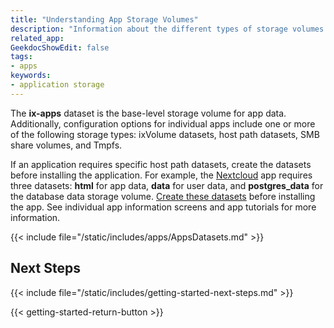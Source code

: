 ```yaml
---
title: "Understanding App Storage Volumes"
description: "Information about the different types of storage volumes used for TrueNAS Apps: the ix-apps dataset, ixVolume datasets, host path datasets, SMB share volumes, and Tmpfs. "
related_app:
GeekdocShowEdit: false
tags:
- apps
keywords:
- application storage
---
```


The **ix-apps** dataset is the base-level storage volume for app data.
Additionally, configuration options for individual apps include one or more of the following storage types: ixVolume datasets, host path datasets, SMB share volumes, and Tmpfs.

If an application requires specific host path datasets, create the datasets before installing the application.
For example, the [Nextcloud](/catalog/nextcloud) app requires three datasets: **html** for app data, **data** for user data, and **postgres_data** for the database data storage volume.
[Create these datasets](https://www.truenas.com/docs/scale/scaletutorials/datasets/datasetsscale/) before installing the app.
See individual app information screens and app tutorials for more information.

{{< include file="/static/includes/apps/AppsDatasets.md" >}}

## Next Steps

{{< include file="/static/includes/getting-started-next-steps.md" >}}

{{< getting-started-return-button >}}
